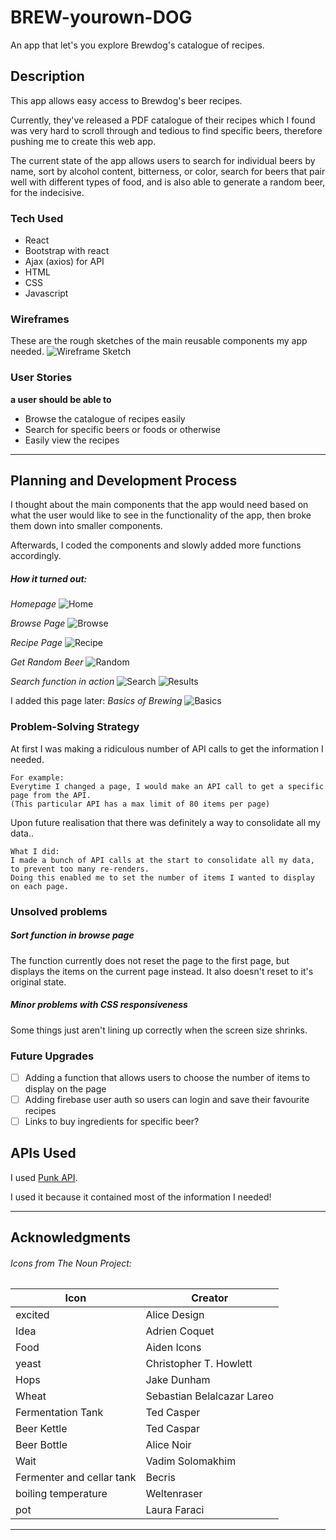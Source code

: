 # BREW-yourown-DOG

An app that let's you explore Brewdog's catalogue of recipes.

## Description

This app allows easy access to Brewdog's beer recipes.

Currently, they've released a PDF catalogue of their recipes which I found was very hard to scroll through and tedious to find specific beers, therefore pushing me to create this web app.

The current state of the app allows users to search for individual beers by name, sort by alcohol content, bitterness, or color, search for beers that pair well with different types of food, and is also able to generate a random beer, for the indecisive.

### Tech Used

* React
* Bootstrap with react
* Ajax (axios) for API
* HTML
* CSS
* Javascript


### Wireframes

These are the rough sketches of the main reusable components my app needed.
![Wireframe Sketch](/userstory/wireframes.jpg)

### User Stories

**a user should be able to**
* Browse the catalogue of recipes easily
* Search for specific beers or foods or otherwise
* Easily view the recipes

---

## Planning and Development Process

I thought about the main components that the app would need based on what the user would like to see in the functionality of the app, then broke them down into smaller components.

Afterwards, I coded the components and slowly added more functions accordingly.

##### How it turned out:
_Homepage_
![Home](/userstory/home.png)

_Browse Page_
![Browse](/userstory/sort.png)

_Recipe Page_
![Recipe](/userstory/beerrecipe.png)

_Get Random Beer_
![Random](/userstory/randombeer.png)

_Search function in action_
![Search](/userstory/search.png)
![Results](/userstory/searchres.png)

I added this page later:
_Basics of Brewing_
![Basics](/userstory/basics.png)

### Problem-Solving Strategy

At first I was making a ridiculous number of API calls to get the information I needed.
```
For example:
Everytime I changed a page, I would make an API call to get a specific page from the API.
(This particular API has a max limit of 80 items per page)
```
Upon future realisation that there was definitely a way to consolidate all my data..
```
What I did:
I made a bunch of API calls at the start to consolidate all my data, to prevent too many re-renders.
Doing this enabled me to set the number of items I wanted to display on each page.
```

### Unsolved problems

##### Sort function in browse page

The function currently does not reset the page to the first page, but displays the items on the current page instead.
It also doesn't reset to it's original state.

##### Minor problems with CSS responsiveness

Some things just aren't lining up correctly when the screen size shrinks.

### Future Upgrades

- [ ] Adding a function that allows users to choose the number of items to display on the page
- [ ] Adding firebase user auth so users can login and save their favourite recipes
- [ ] Links to buy ingredients for specific beer?

## APIs Used

I used [Punk API](https://punkapi.com/).

I used it because it contained most of the information I needed!

---

## Acknowledgments
###### Icons from The Noun Project:
Icon | Creator
--------- | ---------
excited | Alice Design
Idea | Adrien Coquet
Food | Aiden Icons
yeast | Christopher T. Howlett
Hops | Jake Dunham
Wheat | Sebastian Belalcazar Lareo
Fermentation Tank | Ted Casper
Beer Kettle | Ted Caspar
Beer Bottle | Alice Noir
Wait | Vadim Solomakhim
Fermenter and cellar tank | Becris
boiling temperature | Weltenraser
pot | Laura Faraci

---

